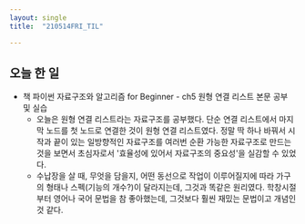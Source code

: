 ```yaml
---
layout: single
title:  "210514FRI_TIL"

---
```


## 오늘 한 일

* 책 파이썬 자료구조와 알고리즘 for Beginner - ch5 원형 연결 리스트 본문 공부 및 실습
  -  오늘은 원형 연결 리스트라는 자료구조를 공부했다. 단순 연결 리스트에서 마지막 노드를 첫 노드로 연결한 것이 원형 연결 리스트였다. 정말 딱 하나 바꿔서 시작과 끝이 있는 일방향적인 자료구조를 여러번 순환 가능한 자료구조로 만드는 것을 보면서 초심자로서 '효율성에 있어서 자료구조의 중요성'을 실감할 수 있었다.
  -  수납장을 살 때, 무엇을 담을지, 어떤 동선으로 작업이 이루어질지에 따라 가구의 형태나 스펙(기능의 개수?)이 달라지는데, 그것과 똑같은 원리였다. 학창시절부터 영어나 국어 문법을 참 좋아했는데,  그것보다 훨씬 재밌는 문법이고 개념인 것 같다.

